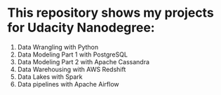 # This repository shows my projects for Udacity Nanodegree:
1. Data Wrangling with Python
2. Data Modeling Part 1 with PostgreSQL
3. Data Modeling Part 2 with Apache Cassandra
4. Data Warehousing with AWS Redshift
5. Data Lakes with Spark
6. Data pipelines with Apache Airflow